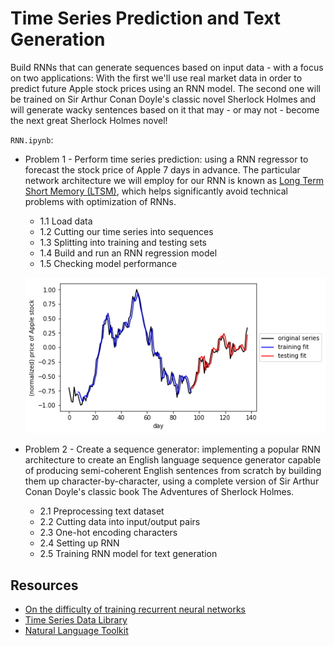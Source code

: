 # Time Series Prediction and Text Generation

Build RNNs that can generate sequences based on input data - with a focus on two applications: With the first we'll use real market data in order to predict future Apple stock prices using an RNN model. The second one will be trained on Sir Arthur Conan Doyle's classic novel Sherlock Holmes and will generate wacky sentences based on it that may - or may not - become the next great Sherlock Holmes novel!


`RNN.ipynb`:
         
* Problem 1 - Perform time series prediction: using a RNN regressor to forecast the stock price of Apple 7 days in advance. The particular network architecture we will employ for our RNN is known as  [Long Term Short Memory (LTSM)](https://en.wikipedia.org/wiki/Long_short-term_memory), which helps significantly avoid technical problems with optimization of RNNs.  

  * 1.1 Load data
  * 1.2 Cutting our time series into sequences
  * 1.3 Splitting into training and testing sets
  * 1.4 Build and run an RNN regression model
  * 1.5 Checking model performance

  ![P1_output](images/P1_output.png)


* Problem 2 - Create a sequence generator: implementing a popular RNN architecture to create an English language sequence generator capable of producing semi-coherent English sentences from scratch by building them up character-by-character, using a complete version of Sir Arthur Conan Doyle's classic book The Adventures of Sherlock Holmes.

  * 2.1 Preprocessing text dataset
  * 2.2 Cutting data into input/output pairs
  * 2.3 One-hot encoding characters
  * 2.4 Setting up RNN
  * 2.5 Training RNN model for text generation


## Resources

* [On the difficulty of training recurrent neural networks](http://proceedings.mlr.press/v28/pascanu13.pdf)
* [Time Series Data Library](https://datamarket.com/data/list/?q=provider%3Atsdl)
* [Natural Language Toolkit](http://www.nltk.org/)
